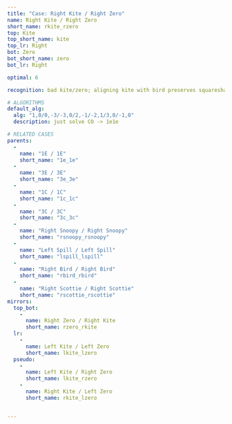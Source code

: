 ```yaml
---
title: "Case: Right Kite / Right Zero"
name: Right Kite / Right Zero
short_name: rkite_rzero
top: Kite
top_short_name: kite
top_lr: Right
bot: Zero
bot_short_name: zero
bot_lr: Right

optimal: 6

recognition: bad kite/zero; aligning kite with bird preserves squareshape

# ALGORITHMS
default_alg:
  alg: "1,0/0,-3/-3,0/2,-1/-2,1/3,0/-1,0"
  description: just solve CO -> 1e1e

# RELATED CASES
parents:
  -
    name: "1E / 1E"
    short_name: "1e_1e"
  -
    name: "3E / 3E"
    short_name: "3e_3e"
  -
    name: "1C / 1C"
    short_name: "1c_1c"
  -
    name: "3C / 3C"
    short_name: "3c_3c"
  -
    name: "Right Snoopy / Right Snoopy"
    short_name: "rsnoopy_rsnoopy"
  -
    name: "Left Spill / Left Spill"
    short_name: "lspill_lspill"
  -
    name: "Right Bird / Right Bird"
    short_name: "rbird_rbird"
  -
    name: "Right Scottie / Right Scottie"
    short_name: "rscottie_rscottie"
mirrors:
  top_bot:
    -
      name: Right Zero / Right Kite
      short_name: rzero_rkite
  lr:
    -
      name: Left Kite / Left Zero
      short_name: lkite_lzero
  pseudo:
    -
      name: Left Kite / Right Zero
      short_name: lkite_rzero
    -
      name: Right Kite / Left Zero
      short_name: rkite_lzero


---
```


